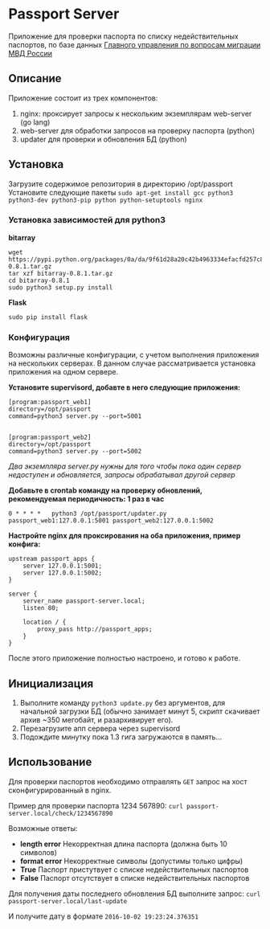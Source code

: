# Passport Server

Приложение для проверки паспорта по списку недействительных паспортов, по базе данных [Главного управления по вопросам миграции МВД России](http://services.fms.gov.ru/info-service.htm?sid=2000)

## Описание

Приложение состоит из трех компонентов:

1. nginx: проксирует запросы к нескольким экземплярам web-server (go lang)
2. web-server для обработки запросов на проверку паспорта (python)
3. updater для проверки и обновления БД (python)

## Установка

Загрузите содержимое репозитория в директорию /opt/passport
Установите следующие пакеты 
`sudo apt-get install gcc python3 python3-dev python3-pip python python-setuptools nginx`

### Установка зависимостей для python3

**bitarray**

```shell
wget https://pypi.python.org/packages/0a/da/9f61d28a20c42b4963334efacfd257c85150ede96d0cd2509b37da69da47/bitarray-0.8.1.tar.gz
tar xzf bitarray-0.8.1.tar.gz
cd bitarray-0.8.1
sudo python3 setup.py install
```

**Flask**

```shell
sudo pip install flask
```

### Конфигурация

Возможны различные конфигурации, с учетом выполнения приложения на нескольких серверах. В данном случае рассматривается установка приложения на одном сервере.

**Установите supervisord, добавте в него следующие приложения:**

```lang=ini
[program:passport_web1]
directory=/opt/passport
command=python3 server.py --port=5001


[program:passport_web2]
directory=/opt/passport
command=python3 server.py --port=5002
```

_Два экземпляра server.py нужны для того чтобы пока один сервер недоступен и обновляется, запросы обрабатывал другой сервер_

**Добавьте в crontab команду на проверку обновлений, рекомендуемая периодичность: 1 раз в час**

```crontab
0 * * * *   python3 /opt/passport/updater.py passport_web1:127.0.0.1:5001 passport_web2:127.0.0.1:5002
```

**Настройте nginx для проксирования на оба приложения, пример конфига:**

```nginx
upstream passport_apps {
    server 127.0.0.1:5001;
    server 127.0.0.1:5002;
}

server {
    server_name passport-server.local;
    listen 80;

    location / {
        proxy_pass http://passport_apps;
    }
}
```

После этого приложение полностью настроено, и готово к работе.

## Инициализация

 1. Выполните команду `python3 update.py` без аргументов, для начальной загрузки БД (обычно занимает минут 5, скрипт скачивает архив ~350 мегобайт, и разархивирует его).
 2. Перезагрузите апп сервера через supervisord
 3. Подождите минутку пока 1.3 гига загружаются в память...

## Использование

Для проверки паспортов необходимо отправлять `GET` запрос на хост сконфигурированный в nginx.

Пример для проверки паспорта 1234 567890:
`curl passport-server.local/check/1234567890`

Возможные ответы:

  * **length error** Некорректная длина паспорта (должна быть 10 символов)
  * **format error** Некорректные символы (допустимы только цифры)
  * **True** Паспорт пристутвует с списке недействительных паспортов
  * **False** Паспорт отсутствует в списке недействительных паспортов

Для получения даты последнего обновления БД выполните запрос:
`curl passport-server.local/last-update`

И получите дату в формате `2016-10-02 19:23:24.376351`
